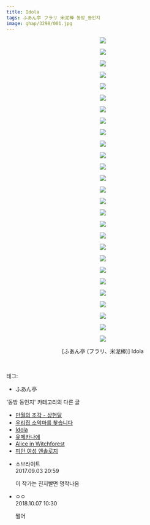 ```yaml
---
title: Idola
tags: ふあん亭 フラリ 米泥棒 동방_동인지
image: ghap/3298/001.jpg
---
```

<div class="article">
<p style="text-align: center; clear: none; float: none;"><img src="{{ site.nasurl }}/ghap/3298/001.jpg"/></p>
<p style="text-align: center; clear: none; float: none;"><img src="{{ site.nasurl }}/ghap/3298/002.jpg"/></p>
<p style="text-align: center; clear: none; float: none;"><img src="{{ site.nasurl }}/ghap/3298/003.jpg"/></p>
<p style="text-align: center; clear: none; float: none;"><img src="{{ site.nasurl }}/ghap/3298/004.jpg"/></p>
<p style="text-align: center; clear: none; float: none;"><img src="{{ site.nasurl }}/ghap/3298/005.jpg"/></p>
<p style="text-align: center; clear: none; float: none;"><img src="{{ site.nasurl }}/ghap/3298/006.jpg"/></p>
<p style="text-align: center; clear: none; float: none;"><img src="{{ site.nasurl }}/ghap/3298/007.jpg"/></p>
<p style="text-align: center; clear: none; float: none;"><img src="{{ site.nasurl }}/ghap/3298/008.jpg"/></p>
<p style="text-align: center; clear: none; float: none;"><img src="{{ site.nasurl }}/ghap/3298/009.jpg"/></p>
<p style="text-align: center; clear: none; float: none;"><img src="{{ site.nasurl }}/ghap/3298/010.jpg"/></p>
<p style="text-align: center; clear: none; float: none;"><img src="{{ site.nasurl }}/ghap/3298/011.jpg"/></p>
<p style="text-align: center; clear: none; float: none;"><img src="{{ site.nasurl }}/ghap/3298/012.jpg"/></p>
<p style="text-align: center; clear: none; float: none;"><img src="{{ site.nasurl }}/ghap/3298/013.jpg"/></p>
<p style="text-align: center; clear: none; float: none;"><img src="{{ site.nasurl }}/ghap/3298/014.jpg"/></p>
<p style="text-align: center; clear: none; float: none;"><img src="{{ site.nasurl }}/ghap/3298/015.jpg"/></p>
<p style="text-align: center; clear: none; float: none;"><img src="{{ site.nasurl }}/ghap/3298/016.jpg"/></p>
<p style="text-align: center; clear: none; float: none;"><img src="{{ site.nasurl }}/ghap/3298/017.jpg"/></p>
<p style="text-align: center; clear: none; float: none;"><img src="{{ site.nasurl }}/ghap/3298/018.jpg"/></p>
<p style="text-align: center; clear: none; float: none;"><img src="{{ site.nasurl }}/ghap/3298/019.jpg"/></p>
<p style="text-align: center; clear: none; float: none;"><img src="{{ site.nasurl }}/ghap/3298/020.jpg"/></p>
<p style="text-align: center; clear: none; float: none;"><img src="{{ site.nasurl }}/ghap/3298/021.jpg"/></p>
<p style="text-align: center; clear: none; float: none;"><img src="{{ site.nasurl }}/ghap/3298/022.jpg"/></p>
<p style="text-align: center; clear: none; float: none;"><img src="{{ site.nasurl }}/ghap/3298/023.jpg"/></p>
<p style="text-align: center; clear: none; float: none;"><img src="{{ site.nasurl }}/ghap/3298/024.jpg"/></p>
<p style="text-align: center; clear: none; float: none;"><img src="{{ site.nasurl }}/ghap/3298/025.jpg"/></p>
<p style="text-align: center; clear: none; float: none;"><img src="{{ site.nasurl }}/ghap/3298/026.jpg"/></p>
<p style="text-align: center; clear: none; float: none;"><img src="{{ site.nasurl }}/ghap/3298/027.jpg"/></p>
<p style="text-align: center; clear: none; float: none;">[ふあん亭 (フラリ、米泥棒)] Idola</p>
<p><br/></p>
</div><div class="tagTrail">
<p>태그: </p>
<ul>
<li>ふあん亭</li>
</ul>
</div><div class="another">
<p>'동방 동인지' 카테고리의 다른 글</p>
<ul>
<li><a href="/2017-05-24-ghap_3300">만월의 조각 - 상현달</a></li>
<li><a href="/2017-05-24-ghap_3299">우리집 소악마를 찾습니다</a></li>
<li><a href="/2017-05-24-ghap_3298">Idola</a></li>
<li><a href="/2017-05-24-ghap_3296">유메카나에</a></li>
<li><a href="/2017-05-23-ghap_3283">Alice in Witchforest</a></li>
<li><a href="/2017-05-23-ghap_3282">피안 여성 엔솔로지</a></li>
</ul>
</div><div class="cb_module cb_fluid">
<div class="cb_wrt cb_profile">
<div class="comment">
<ul>
<li class="cb_thumb_off" id="comment15075499">
<div class="cb_comment_area">
<div class="cb_info_area">
<div class="cb_section">
<span class="cb_nick_name">소브라이트</span>
</div>
<div class="cb_section">
<span class="cb_date">2017.09.03 20:59 </span>
</div>
</div>
<div class="cb_dsc_comment">
<p class="cb_dsc">
											이 작가는 진지빨면 명작나옴
										</p>
</div>
</div></li>
<li class="cb_thumb_off" id="comment15347384">
<div class="cb_comment_area">
<div class="cb_info_area">
<div class="cb_section">
<span class="cb_nick_name">ㅇㅇ</span>
</div>
<div class="cb_section">
<span class="cb_date">2018.10.07 10:30 </span>
</div>
</div>
<div class="cb_dsc_comment">
<p class="cb_dsc">
											쩔어
										</p>
</div>
</div></li>
</ul>
</div>
</div><!-- commentList close -->
</div>